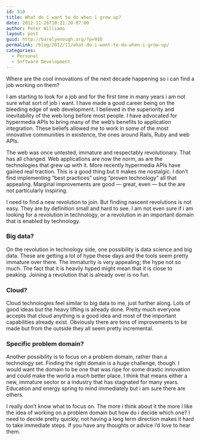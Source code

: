 ```yaml
---
id: 910
title: What do i want to do when i grow up?
date: 2012-11-26T10:21:20-07:00
author: Peter Williams
layout: post
guid: http://barelyenough.org/?p=910
permalink: /blog/2012/11/what-do-i-want-to-do-when-i-grow-up/
categories:
  - Personal
  - Software Development
---
```

Where are the cool innovations of the next decade happening so i can find a job working on them?

I am starting to look for a job and for the first time in many years i am not sure what sort of job i want. I have made a good career being on the bleeding edge of web development. I believed in the superiority and inevitability of the web long before most people. I have advocated for hypermedia APIs to bring many of the web&#8217;s benefits to application integration. These beliefs allowed me to work in some of the most innovative communities in existence, the ones around Rails, Ruby and web APIs.

The web was once untested, immature and respectably revolutionary. That has all changed. Web applications are now the norm, as are the technologies that grew up with it. More recently hypermedia APIs have gained real traction. This is a good thing but it makes me nostalgic. I don&#8217;t find implementing &#8220;best practices&#8221; using &#8220;proven technology&#8221; all that appealing. Marginal improvements are good &#8212; great, even &#8212; but the are not particularly inspiring.

I need to find a new revolution to join. But finding nascent revolutions is not easy. They are by definition small and hard to see. I am not even sure if i am looking for a revolution in technology, or a revolution in an important domain that is enabled by technology.

### Big data?

On the revolution in technology side, one possibility is data science and big data. These are getting a lot of hype these days and the tools seem pretty immature over there. The immaturity is very appealing; the hype not so much. The fact that it is heavily hyped might mean that it is close to peaking. Joining a revolution that is already over is no fun.

### Cloud?

Cloud technologies feel similar to big data to me, just further along. Lots of good ideas but the heavy lifting is already done. Pretty much everyone accepts that cloud anything is a good idea and most of the important capabilities already exist. Obviously there are tons of improvements to be made but from the outside they all seem pretty incremental.

### Specific problem domain?

Another possibility is to focus on a problem domain, rather than a technology set. Finding the right domain is a huge challenge, though. I would want the domain to be one that was ripe for some drastic innovation and could make the world a _much_ better place. I think that means either a new, immature sector or a industry that has stagnated for many years. Education and energy spring to mind immediately but i am sure there are others.

I really don&#8217;t know what to focus on. The more i think about it the more i like the idea of working on a problem domain but how do i decide which one? I need to decide pretty quickly, not having a long term direction makes it hard to take immediate steps. If you have any thoughts or advice i&#8217;d love to hear them.